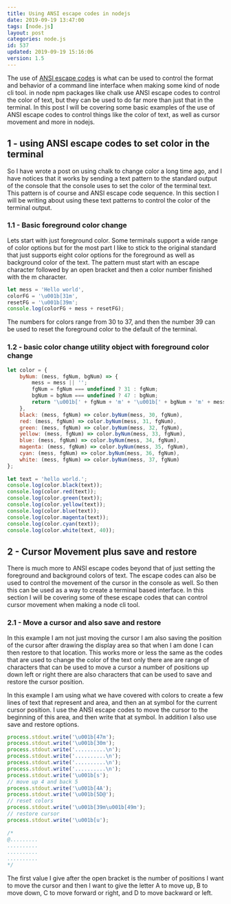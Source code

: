 ```yaml
---
title: Using ANSI escape codes in nodejs
date: 2019-09-19 13:47:00
tags: [node.js]
layout: post
categories: node.js
id: 537
updated: 2019-09-19 15:16:06
version: 1.5
---
```


The use of [ANSI escape codes](https://en.wikipedia.org/wiki/ANSI_escape_code) is what can be used to control the format and behavior of a command line interface when making some kind of node cli tool. in node npm packages like chalk use ANSI escape codes to control the color of text, but they can be used to do far more than just that in the terminal. In this post I will be covering some basic examples of the use of ANSI escape codes to control things like the color of text, as well as cursor movement and more in nodejs.

<!-- more -->

## 1 - using ANSI escape codes to set color in the terminal

So I have wrote a post on using chalk to change color a long time ago, and I have notices that it works by sending a text pattern to the standard output of the console that the console uses to set the color of the terminal text. This pattern is of course and ANSI escape code sequence. In this section I will be writing about using these text patterns to control the color of the terminal output.

### 1.1 - Basic foreground color change

Lets start with just foreground color. Some terminals support a wide range of color options but for the most part I like to stick to the original standard that just supports eight color options for the foreground as well as background color of the text. The pattern must start with an escape character followed by an open bracket and then a color number finished with the m character.

```js
let mess = 'Hello world',
colorFG = '\u001b[31m',
resetFG = '\u001b[39m';
console.log(colorFG + mess + resetFG);
```

The numbers for colors range from 30 to 37, and then the number 39 can be used to reset the foreground color to the default of the terminal.

### 1.2 - basic color change utility object with foreground color change

```js
let color = {
    byNum: (mess, fgNum, bgNum) => {
        mess = mess || '';
        fgNum = fgNum === undefined ? 31 : fgNum;
        bgNum = bgNum === undefined ? 47 : bgNum;
        return '\u001b[' + fgNum + 'm' + '\u001b[' + bgNum + 'm' + mess + '\u001b[39m\u001b[49m';
    },
    black: (mess, fgNum) => color.byNum(mess, 30, fgNum),
    red: (mess, fgNum) => color.byNum(mess, 31, fgNum),
    green: (mess, fgNum) => color.byNum(mess, 32, fgNum),
    yellow: (mess, fgNum) => color.byNum(mess, 33, fgNum),
    blue: (mess, fgNum) => color.byNum(mess, 34, fgNum),
    magenta: (mess, fgNum) => color.byNum(mess, 35, fgNum),
    cyan: (mess, fgNum) => color.byNum(mess, 36, fgNum),
    white: (mess, fgNum) => color.byNum(mess, 37, fgNum)
};
 
let text = 'hello world.';
console.log(color.black(text));
console.log(color.red(text));
console.log(color.green(text));
console.log(color.yellow(text));
console.log(color.blue(text));
console.log(color.magenta(text));
console.log(color.cyan(text));
console.log(color.white(text, 40));
```

## 2 - Cursor Movement plus save and restore

There is much more to ANSI escape codes beyond that of just setting the foreground and background colors of text. The escape codes can also be used to control the movement of the cursor in the console as well. So then this can be used as a way to create a terminal based interface. In this section I will be covering some of these escape codes that can control cursor movement when making a node cli tool.

### 2.1 - Move a cursor and also save and restore

In this example I am not just moving the cursor I am also saving the position of the cursor after drawing the display area so that when I am done I can then restore to that location. This works more or less the same as the codes that are used to change the color of the text only there are are range of characters that can be used to move a cursor a number of positions up down left or right there are also characters that can be used to save and restore the cursor position.

In this example I am using what we have covered with colors to create a few lines of text that represent and area, and then an at symbol for the current cursor position. I use the ANSI escape codes to move the cursor to the beginning of this area, and then write that at symbol. In addition I also use save and restore options.

```js
process.stdout.write('\u001b[47m');
process.stdout.write('\u001b[30m');
process.stdout.write('..........\n');
process.stdout.write('..........\n');
process.stdout.write('..........\n');
process.stdout.write('..........\n');
process.stdout.write('\u001b[s');
// move up 4 and back 5
process.stdout.write('\u001b[4A');
process.stdout.write('\u001b[5D@');
// reset colors
process.stdout.write('\u001b[39m\u001b[49m');
// restore cursor
process.stdout.write('\u001b[u');
 
/*
@.........
..........
..........
..........
*/
```

The first value I give after the open bracket is the number of positions I want to move the cursor and then I want to give the letter A to move up, B to move down, C to move forward or right, and D to move backward or left.